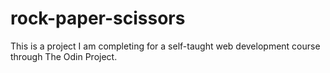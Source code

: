 # rock-paper-scissors

This is a project I am completing for a self-taught web development course through The Odin Project. 
